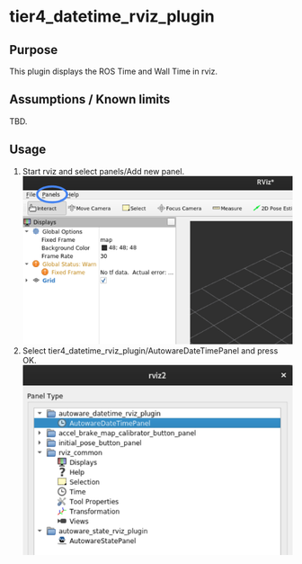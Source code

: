 # tier4_datetime_rviz_plugin

## Purpose

This plugin displays the ROS Time and Wall Time in rviz.

## Assumptions / Known limits

TBD.

## Usage

1. Start rviz and select panels/Add new panel.
   ![select_panel](./images/select_panels.png)
2. Select tier4_datetime_rviz_plugin/AutowareDateTimePanel and press OK.
   ![select_datetime_plugin](./images/select_datetime_plugin.png)
